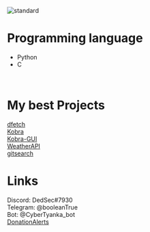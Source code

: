 ![standard](https://user-images.githubusercontent.com/55799553/129815520-942b8603-7835-495e-b5a9-8b7e50885799.gif)
<h1>Programming language</h1>
<ul>
  <li>Python</li>
  <li>C</li>
</ul>
<br/>

# My best Projects
<a href="https://github.com/DedSec77/dfetch">dfetch</a>
<br/>
<a href="https://github.com/DedSec77/Kobra">Kobra</a>
<br/>
<a href="https://github.com/DedSec77/Kobra-GUI">Kobra-GUI</a>
<br/>
<a href="https://github.com/DedSec77/WeatherAPI">WeatherAPI</a>
<br/>
<a href="https://github.com/DedSec77/gitsearch">gitsearch</a>
# Links
Discord: DedSec#7930
<br/>
Telegram: @booleanTrue
<br/>
Bot: @CyberTyanka_bot
<br/>
<a href="https://www.donationalerts.com/r/dedsec228">DonationAlerts</a>
<br/>
